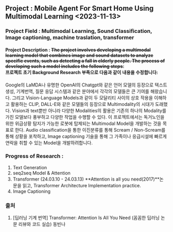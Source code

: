 ## **Project** : Mobile Agent For Smart Home Using Multimodal Learning <2023-11-13>
### **Project Field** : Multimodal Learning, Sound Classification, Image captioning, machine traslation, transformer

#### **Project Description** : ~~The project involves developing a multimodal learning model that combines image and sound datasets to analyze specific events, such as detecting a fall in elderly people. The process of developing such a model includes the following steps~~: <br>프로젝트 초기 Background Research 부족으로 다음과 같이 내용을 수정합니다:
Google의 LaMDA나 유명한 OpenAI의 Chatgpt와 같은 언어 모델의 등장으로 텍스트 생성, 기계번역, 질문 응답 시스템과 같은 분야에서 각각의 모델들은 큰 기여를 해왔습니다. 그리고 Vision-Language Models과 같이 두 모달리티 사이의 상호 작용을 이해하고 활용하는 CLIP, DALL-E와 같은 모델들의 등장으로 Multimodality의 시대가 도래했다. Vision과 text뿐만 아니라 다양한 Modalities의 활용은 기존의 하나의 Modality를 가진 모델보다 풍부하고 다양한 작업을 수행할 수 있다. 이 프로젝트에서는 독거노인을 위한 위급상황 탐지가 가능한 로봇에 탑제되는 Multimodal Model을 개발하는 것을 목표로 한다. Audio classification을 통한 이진분류를 통해 Scream / Non-Scream를 통해 상황을 포착하고, Image captioning 기술을 통해 그 가족이나 응급시설에 빠르게 연락을 취할 수 있는 Model을 개발하려합니다.

### **Progress of Research** : 
1. Text Generation
2. seq2seq Model & Attention
3. Transformer (24.03.10 - 24.03.13) **Attention is all you need(2017)**논문을 읽고, Transformer Architecture Implementation practice.
4. Image Captioning





### **출처**
1. [딥러닝 기계 번역] Transformer: Attention Is All You Need (꼼꼼한 딥러닝 논문 리뷰와 코드 실습) 동빈나


